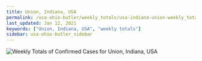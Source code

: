 ```yaml
---
title: Union, Indiana, USA
permalink: /usa-ohio-butler/weekly_totals/usa-indiana-union-weekly_totals.html
last_updated: Jan 12, 2021
keywords: ["Union, Indiana, USA", "weekly totals"]
sidebar: usa-ohio-butler_sidebar
---
```


![Weekly Totals of Confirmed Cases for Union, Indiana, USA](/covid_tracker/images/graphs/usa-indiana-union-weekly_totals_graph.png)
